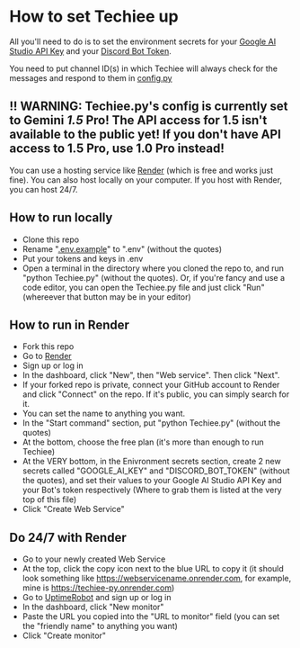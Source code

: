# How to set Techiee up

All you'll need to do is to set the environment secrets for your [Google AI Studio API Key](https://aistudio.google.com/app/apikey) and your [Discord Bot Token](https://discord.com/developers/applications).

You need to put channel ID(s) in which Techiee will always check for the messages and respond to them in [config.py](https://github.com/MerBudd/Techiee.py/edit/main/config.py)

## !! WARNING: Techiee.py's config is currently set to Gemini *1.5* Pro! The API access for 1.5 isn't available to the public yet! If you don't have API access to 1.5 Pro, use 1.0 Pro instead!

You can use a hosting service like [Render](render.com) (which is free and works just fine). You can also host locally on your computer. If you host with Render, you can host 24/7.

## How to run locally
- Clone this repo
- Rename "[.env.example](https://github.com/MerBudd/Techiee.py/blob/main/.env.example)" to ".env" (without the quotes)
- Put your tokens and keys in .env
- Open a terminal in the directory where you cloned the repo to, and run "python Techiee.py" (without the quotes). Or, if you're fancy and use a code editor, you can open the Techiee.py file and just click "Run" (whereever that button may be in your editor)

## How to run in Render
- Fork this repo
- Go to [Render](https://render.com/)
- Sign up or log in
- In the dashboard, click "New", then "Web service". Then click "Next".
- If your forked repo is private, connect your GitHub account to Render and click "Connect" on the repo. If it's public, you can simply search for it.
- You can set the name to anything you want.
- In the "Start command" section, put "python Techiee.py" (without the quotes)
- At the bottom, choose the free plan (it's more than enough to run Techiee)
- At the VERY bottom, in the Enivronment secrets section, create 2 new secrets called "GOOGLE_AI_KEY" and "DISCORD_BOT_TOKEN" (without the quotes), and set their values to your Google AI Studio API Key and your Bot's token respectively (Where to grab them is listed at the very top of this file)
- Click "Create Web Service"

## Do 24/7 with Render
- Go to your newly created Web Service
- At the top, click the copy icon next to the blue URL to copy it (it should look something like https://webservicename.onrender.com, for example, mine is https://techiee-py.onrender.com)
- Go to [UptimeRobot](https://uptimerobot.com) and sign up or log in
- In the dashboard, click "New monitor"
- Paste the URL you copied into the "URL to monitor" field (you can set the "friendly name" to anything you want)
- Click "Create monitor"
